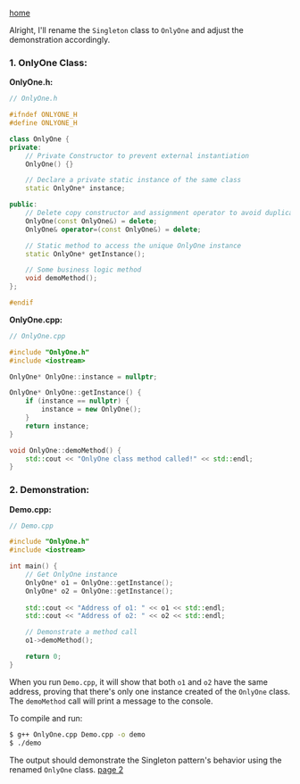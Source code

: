 [home](./page01.md)

Alright, I'll rename the `Singleton` class to `OnlyOne` and adjust the demonstration accordingly.

### 1. OnlyOne Class:

**OnlyOne.h:**

```cpp
// OnlyOne.h

#ifndef ONLYONE_H
#define ONLYONE_H

class OnlyOne {
private:
    // Private Constructor to prevent external instantiation
    OnlyOne() {}

    // Declare a private static instance of the same class
    static OnlyOne* instance;

public:
    // Delete copy constructor and assignment operator to avoid duplication
    OnlyOne(const OnlyOne&) = delete;
    OnlyOne& operator=(const OnlyOne&) = delete;

    // Static method to access the unique OnlyOne instance
    static OnlyOne* getInstance();

    // Some business logic method
    void demoMethod();
};

#endif
```

**OnlyOne.cpp:**

```cpp
// OnlyOne.cpp

#include "OnlyOne.h"
#include <iostream>

OnlyOne* OnlyOne::instance = nullptr;

OnlyOne* OnlyOne::getInstance() {
    if (instance == nullptr) {
        instance = new OnlyOne();
    }
    return instance;
}

void OnlyOne::demoMethod() {
    std::cout << "OnlyOne class method called!" << std::endl;
}
```

### 2. Demonstration:

**Demo.cpp:**

```cpp
// Demo.cpp

#include "OnlyOne.h"
#include <iostream>

int main() {
    // Get OnlyOne instance
    OnlyOne* o1 = OnlyOne::getInstance();
    OnlyOne* o2 = OnlyOne::getInstance();
    
    std::cout << "Address of o1: " << o1 << std::endl;
    std::cout << "Address of o2: " << o2 << std::endl;

    // Demonstrate a method call
    o1->demoMethod();

    return 0;
}
```

When you run `Demo.cpp`, it will show that both `o1` and `o2` have the same address, proving that there's only one instance created of the `OnlyOne` class. The `demoMethod` call will print a message to the console.

To compile and run:

```bash
$ g++ OnlyOne.cpp Demo.cpp -o demo
$ ./demo
```

The output should demonstrate the Singleton pattern's behavior using the renamed `OnlyOne` class.
[page 2](./page02.md)
